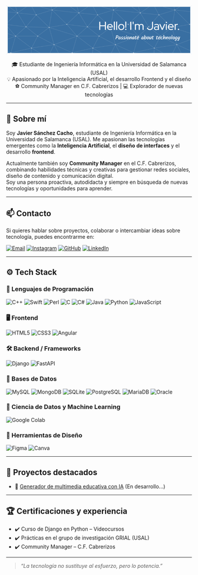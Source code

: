 <p align="center">
  <img src="https://github.com/Javito222/Javito222/blob/main/github-header-image.png" alt="Header Javier" />
</p>

<p align="center">
  🎓 Estudiante de Ingeniería Informática en la Universidad de Salamanca (USAL)<br>
  💡 Apasionado por la Inteligencia Artificial, el desarrollo Frontend y el diseño<br>
  ⚽ Community Manager en C.F. Cabrerizos | 💻 Explorador de nuevas tecnologías
</p>


---

## 🧠 Sobre mí

Soy **Javier Sánchez Cacho**, estudiante de Ingeniería Informática en la Universidad de Salamanca (USAL). Me apasionan las tecnologías emergentes como la **Inteligencia Artificial**, el **diseño de interfaces** y el desarrollo **frontend**.

Actualmente también soy **Community Manager** en el C.F. Cabrerizos, combinando habilidades técnicas y creativas para gestionar redes sociales, diseño de contenido y comunicación digital.  
Soy una persona proactiva, autodidacta y siempre en búsqueda de nuevas tecnologías y oportunidades para aprender.

---

## 📫 Contacto

Si quieres hablar sobre proyectos, colaborar o intercambiar ideas sobre tecnología, puedes encontrarme en:

[![Email](https://img.shields.io/badge/email-javiiisc22@gmail.com-D14836?style=flat&logo=gmail&logoColor=white)](mailto:javiiisc22@gmail.com)
[![Instagram](https://img.shields.io/badge/@jaaviisc-Instagram-E4405F?style=flat&logo=instagram&logoColor=white)](https://instagram.com/jaaviisc)
[![GitHub](https://img.shields.io/badge/GitHub-Javito222-181717?style=flat&logo=github)](https://github.com/Javito222)
[![LinkedIn](https://img.shields.io/badge/LinkedIn-Javier_Sánchez_Cacho-0A66C2?style=flat&logo=linkedin&logoColor=white)](https://www.linkedin.com/in/javier-sánchez-cacho-b404932b3)


---

## ⚙️ Tech Stack

### 🧾 Lenguajes de Programación  
![C++](https://img.shields.io/badge/C++-00599C?logo=c%2B%2B&logoColor=white) ![Swift](https://img.shields.io/badge/Swift-FA7343?logo=swift&logoColor=white) ![Perl](https://img.shields.io/badge/Perl-39457E?logo=perl&logoColor=white) ![C](https://img.shields.io/badge/C-00599C?logo=c&logoColor=white) ![C#](https://img.shields.io/badge/C%23-239120?logo=c-sharp&logoColor=white) ![Java](https://img.shields.io/badge/Java-007396?logo=java&logoColor=white) ![Python](https://img.shields.io/badge/Python-3776AB?logo=python&logoColor=white) ![JavaScript](https://img.shields.io/badge/JavaScript-F7DF1E?logo=javascript&logoColor=black)

### 🖥️ Frontend  
![HTML5](https://img.shields.io/badge/HTML5-E34F26?logo=html5&logoColor=white) ![CSS3](https://img.shields.io/badge/CSS3-1572B6?logo=css3&logoColor=white) ![Angular](https://img.shields.io/badge/Angular-DD0031?logo=angular&logoColor=white)

### 🛠 Backend / Frameworks  
![Django](https://img.shields.io/badge/Django-092E20?logo=django&logoColor=white) ![FastAPI](https://img.shields.io/badge/FastAPI-009688?logo=fastapi&logoColor=white)

### 💾 Bases de Datos  
![MySQL](https://img.shields.io/badge/MySQL-4479A1?logo=mysql&logoColor=white) ![MongoDB](https://img.shields.io/badge/MongoDB-47A248?logo=mongodb&logoColor=white) ![SQLite](https://img.shields.io/badge/SQLite-003B57?logo=sqlite&logoColor=white) ![PostgreSQL](https://img.shields.io/badge/PostgreSQL-336791?logo=postgresql&logoColor=white) ![MariaDB](https://img.shields.io/badge/MariaDB-003545?logo=mariadb&logoColor=white) ![Oracle](https://img.shields.io/badge/Oracle-F80000?logo=oracle&logoColor=white)

### 🧠 Ciencia de Datos y Machine Learning  
![Google Colab](https://img.shields.io/badge/Google_Colab-F9AB00?logo=googlecolab&logoColor=white)

### 🎨 Herramientas de Diseño  
![Figma](https://img.shields.io/badge/Figma-F24E1E?logo=figma&logoColor=white) ![Canva](https://img.shields.io/badge/Canva-00C4CC?logo=canva&logoColor=white)

---

## 📂 Proyectos destacados

- 🧠 [Generador de multimedia educativa con IA](https://github.com/Javito222/...) (En desarrollo...)

---

## 🏆 Certificaciones y experiencia

- ✔️ Curso de Django en Python – Videocursos  
- ✔️ Prácticas en el grupo de investigación GRIAL (USAL)  
- ✔️ Community Manager – C.F. Cabrerizos

---

> *“La tecnología no sustituye al esfuerzo, pero lo potencia.”*

